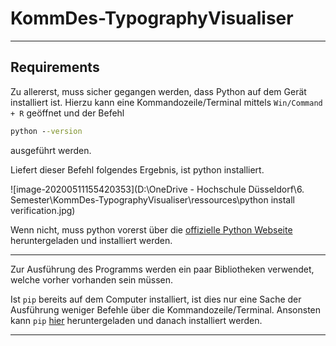 # KommDes-TypographyVisualiser

---

## Requirements

Zu allererst, muss sicher gegangen werden, dass Python auf dem Gerät installiert ist.
Hierzu kann eine Kommandozeile/Terminal mittels `Win/Command + R` geöffnet und der Befehl

````` cmd
python --version
`````

ausgeführt werden.

Liefert dieser Befehl folgendes Ergebnis, ist python installiert.

![image-20200511155420353](D:\OneDrive - Hochschule Düsseldorf\6. Semester\KommDes-TypographyVisualiser\ressources\python install verification.jpg)

Wenn nicht, muss python vorerst über die [offizielle Python Webseite][1] heruntergeladen und installiert werden.

---

Zur Ausführung des Programms werden ein paar Bibliotheken verwendet, welche vorher vorhanden sein müssen.

Ist `pip` bereits auf dem Computer installiert, ist dies nur eine Sache der Ausführung weniger Befehle über die Kommandozeile/Terminal.
Ansonsten kann  `pip` [hier][2] heruntergeladen und danach installiert werden.

<Bibliotheken hier>

---



[1]: https://www.python.org/downloads/
[2]: https://pypi.org/project/pip/